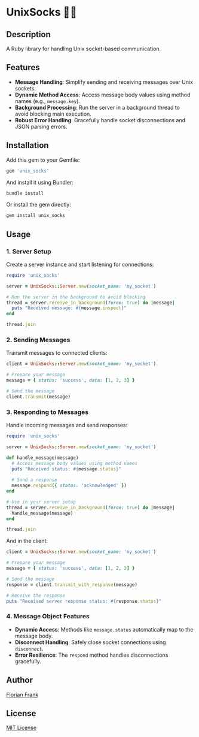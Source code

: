 # UnixSocks 🧦🧦

## Description

A Ruby library for handling Unix socket-based communication.

## Features

- **Message Handling**: Simplify sending and receiving messages over Unix sockets.
- **Dynamic Method Access**: Access message body values using method names (e.g., `message.key`).
- **Background Processing**: Run the server in a background thread to avoid blocking main execution.
- **Robust Error Handling**: Gracefully handle socket disconnections and JSON parsing errors.

## Installation

Add this gem to your Gemfile:

```ruby
gem 'unix_socks'
```

And install it using Bundler:

```bash
bundle install
```

Or install the gem directly:

```bash
gem install unix_socks
```

## Usage

### 1. Server Setup

Create a server instance and start listening for connections:

```ruby
require 'unix_socks'

server = UnixSocks::Server.new(socket_name: 'my_socket')

# Run the server in the background to avoid blocking
thread = server.receive_in_background(force: true) do |message|
  puts "Received message: #{message.inspect}"
end

thread.join
```

### 2. Sending Messages

Transmit messages to connected clients:

```ruby
client = UnixSocks::Server.new(socket_name: 'my_socket')

# Prepare your message
message = { status: 'success', data: [1, 2, 3] }

# Send the message
client.transmit(message)
```

### 3. Responding to Messages

Handle incoming messages and send responses:

```ruby
require 'unix_socks'

server = UnixSocks::Server.new(socket_name: 'my_socket')

def handle_message(message)
  # Access message body values using method names
  puts "Received status: #{message.status}"
  
  # Send a response
  message.respond({ status: 'acknowledged' })
end

# Use in your server setup
thread = server.receive_in_background(force: true) do |message|
  handle_message(message)
end

thread.join
```

And in the client:
```ruby
client = UnixSocks::Server.new(socket_name: 'my_socket')

# Prepare your message
message = { status: 'success', data: [1, 2, 3] }

# Send the message
response = client.transmit_with_response(message)

# Receive the response
puts "Received server response status: #{response.status}"
```

### 4. Message Object Features

- **Dynamic Access**: Methods like `message.status` automatically map to the message body.
- **Disconnect Handling**: Safely close socket connections using `disconnect`.
- **Error Resilience**: The `respond` method handles disconnections gracefully.

## Author

[Florian Frank](mailto:flori@ping.de)

## License

[MIT License](./LICENSE)
